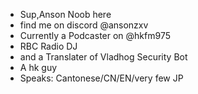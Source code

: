 - Sup,Anson Noob here
- find me on discord @ansonzxv
- Currently a Podcaster on @hkfm975
- RBC Radio DJ
- and a Translater of Vladhog Security Bot
- A hk guy
- Speaks: Cantonese/CN/EN/very few JP
<!---
ansonnoob/ansonnoob is a ✨ special ✨ repository because its `README.md` (this file) appears on your GitHub profile.
You can click the Preview link to take a look at your changes.
--->
